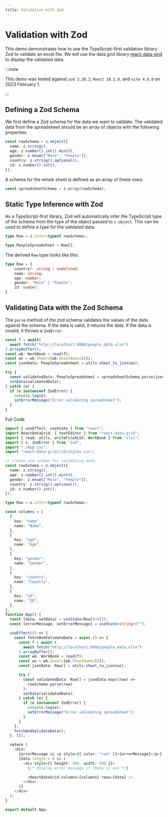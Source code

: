 ```yaml
---
title: Validation with Zod
---
```


# Validation with Zod

This demo demonstrates how to use the TypeScript-first validation library Zod to validate an excel file. We will use the data grid library [react-data-grid](https://adazzle.github.io/react-data-grid/#/common-features) to display the validated data.



:::note

This demo was tested against `zod 3.20.2`, `React 18.2.0`, and `vite 4.0.0` on 2023 February 1.

:::

## Defining a Zod Schema

We first define a Zod schema for the data we want to validate. The validated data from the spreadsheet should be an array of objects with the following properties


```ts title="src/App.tsx"
const rowSchema = z.object({
  name: z.string(),
  age: z.number().int().min(0),
  gender: z.enum(["Male", "Female"]),
  country: z.string().optional(),
  id: z.number().int(),
});
```

<!-- Write something about how we will use zod to make an array of this schema -->

A schema for the whole sheet is defined as an array of these rows:
```ts
const spreadsheetSchema = z.array(rowSchema);
```

## Static Type Inference with Zod

 As a TypeScript-first library, Zod will automatically infer the TypeScript type of the schema from the type of the object passed to `z.object`. This can be used to define a type for the validated data.

 ```ts
type Row = z.infer<typeof rowSchema>;

type PeopleSpreadsheet = Row[];
 ```

The derived `Row` type looks like this:
    
```ts
type Row = {
    country?: string | undefined;
    name: string;
    age: number;
    gender: "Male" | "Female";
    id: number;
}
```

## Validating Data with the Zod Schema

The `parse` method of the zod schema validates the values of the data against the schema. If the data is valid, it returns the data. If the data is invalid, it throws a `ZodError`.

```ts title="src/App.tsx"
const f = await(
  await fetch("http://localhost:8080/people_data.xlsx")
).arrayBuffer();
const wb: WorkBook = read(f);
const ws = wb.Sheets[wb.SheetNames[0]];
const jsonData: PeopleSpreadsheet = utils.sheet_to_json(ws);

try {
  const validatedData: PeopleSpreadsheet = spreadsheetSchema.parse(jsonData);
  setData(validatedData);
} catch (e) {
  if (e instanceof ZodError) {
    console.log(e);
    setErrorMessage("Error validating spreadsheet");
  }
}
```

Full Code
```ts title=src/App.tsx
import { useEffect, useState } from "react";
import ReactDataGrid, { textEditor } from "react-data-grid";
import { read, utils, writeFileXLSX, WorkBook } from "xlsx";
import { z, ZodError } from "zod";
import "./App.css";
import "react-data-grid/lib/styles.css";

// create zod schema for validating data
const rowSchema = z.object({
  name: z.string(),
  age: z.number().int().min(0),
  gender: z.enum(["Male", "Female"]),
  country: z.string().optional(),
  id: z.number().int(),
});

type Row = z.infer<typeof rowSchema>;

const columns = [
  {
    key: "name",
    name: "Name",
  },
  {
    key: "age",
    name: "Age",
  },
  {
    key: "gender",
    name: "Gender",
  },
  {
    key: "country",
    name: "Country",
  },
  {
    key: "id",
    name: "ID",
  },
];
function App() {
  const [data, setData] = useState<Row[]>([]);
  const [errorMessage, setErrorMessage] = useState<string>("");

  useEffect(() => {
    const fetchAndValidateData = async () => {
      const f = await (
        await fetch("http://localhost:8080/people_data.xlsx")
      ).arrayBuffer();
      const wb: WorkBook = read(f);
      const ws = wb.Sheets[wb.SheetNames[0]];
      const jsonData: Row[] = utils.sheet_to_json(ws);

      try {
        const validatedData: Row[] = jsonData.map((row) =>
          rowSchema.parse(row)
        );
        setData(validatedData);
      } catch (e) {
        if (e instanceof ZodError) {
          console.log(e);
          setErrorMessage("Error validating spreadsheet");
        }
      }
    };
    fetchAndValidateData();
  }, []);

  return (
    <div>
      {errorMessage && <p style={{ color: "red" }}>{errorMessage}</p>}
      {data.length > 0 && (
        <div style={{ height: 500, width: 500 }}>
          {/* display error message if there is one */}

          <ReactDataGrid columns={columns} rows={data} />
        </div>
      )}
    </div>
  );
}

export default App;

```